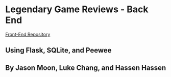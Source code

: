 # Legendary Game Reviews - Back End 

[Front-End Repository](https://github.com/moonjason/legendarygamereviews "Front-end Repository")

## Using Flask, SQLite, and Peewee 

## By Jason Moon, Luke Chang, and Hassen Hassen 
